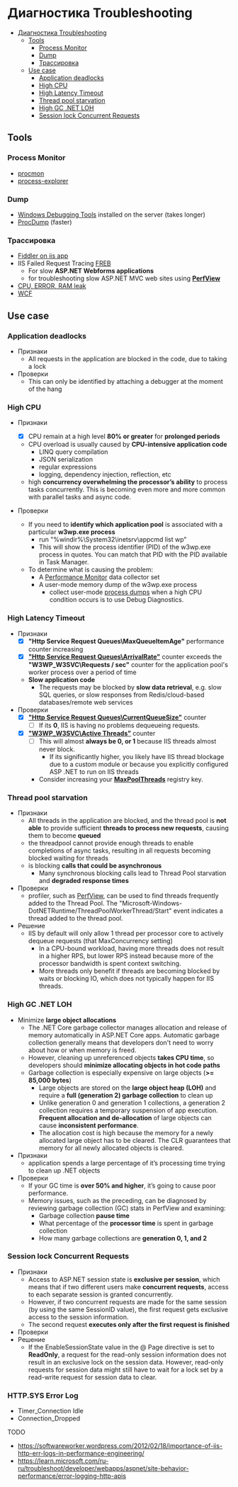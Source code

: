 # Диагностика Troubleshooting

- [Диагностика Troubleshooting](#диагностика-troubleshooting)
  - [Tools](#tools)
    - [Process Monitor](#process-monitor)
    - [Dump](#dump)
    - [Трассировка](#трассировка)
  - [Use case](#use-case)
    - [Application deadlocks](#application-deadlocks)
    - [High CPU](#high-cpu)
    - [High Latency Timeout](#high-latency-timeout)
    - [Thread pool starvation](#thread-pool-starvation)
    - [High GС .NET LOH](#high-gс-net-loh)
    - [Session lock Concurrent Requests](#session-lock-concurrent-requests)

## Tools

### Process Monitor

- [procmon](https://learn.microsoft.com/en-us/sysinternals/downloads/procmon)
- [process-explorer](https://learn.microsoft.com/en-us/sysinternals/downloads/process-explorer)

### Dump

- [Windows Debugging Tools](../../todo) installed on the server (takes longer)
- [ProcDump](../../todo) (faster)

### Трассировка

- [Fiddler on iis app](http://www.markhneedham.com/blog/2009/06/24/using-fiddler-with-iis/)
- IIS Failed Request Tracing [FREB](https://blogs.msdn.microsoft.com/docast/2016/04/28/troubleshooting-iis-request-performance-slowness-issues-using-freb-tracing/)
	- For slow __ASP.NET Webforms applications__
	- for troubleshooting slow ASP.NET MVC web sites using __[PerfView](../../troubleshooting/perfview.md)__
- [CPU, ERROR, RAM leak](https://www.iis.net/learn/troubleshoot/performance-issues)
- [WCF](../../protocols.integration/wcf.troubleshooting.md#трассировка)

## Use case

### Application deadlocks

- Признаки
  - All requests in the application are blocked in the code, due to taking a lock
- Проверки
  - This can only be identified by attaching a debugger at the moment of the hang

### High CPU

- Признаки
  - [x] CPU remain at a high level __80% or greater__ for __prolonged periods__
  - CPU overload is usually caused by __CPU-intensive application code__
    - LINQ query compilation
    - JSON serialization
    - regular expressions
    - logging, dependency injection, reflection, etc
  - high __concurrency overwhelming the processor’s ability__ to process tasks concurrently. This is becoming even more and more common with parallel tasks and async code.

- Проверки
  - If you need to __identify which application pool__ is associated with a particular __w3wp.exe process__
    - run "%windir%\System32\inetsrv\appcmd list wp"
    - This will show the process identifier (PID) of the w3wp.exe process in quotes. You can match that PID with the PID available in Task Manager.
  - To determine what is causing the problem:
    - A [Performance Monitor](../../troubleshooting/perfmon.md) data collector set
    - A user-mode memory dump of the w3wp.exe process
      - collect user-mode [process dumps](https://learn.microsoft.com/en-us/troubleshoot/developer/webapps/iis/health-diagnostic-performance/troubleshoot-high-cpu-in-iis-app-pool) when a high CPU condition occurs is to use Debug Diagnostics.

### High Latency Timeout

- Признаки
  - [x] __"Http Service Request Queues\MaxQueueItemAge"__ performance counter increasing
  - [x] [__"Http Service Request Queues\ArrivalRate"__](iis.performance.metric.md#httpsys) counter exceeds the __"W3WP_W3SVC\Requests / sec"__ counter for the application pool's worker process over a period of time
  - __Slow application code__
    - The requests may be blocked by __slow data retrieval__, e.g. slow SQL queries, or slow responses from Redis/cloud-based databases/remote web services
- Проверки
  - [x] [__"Http Service Request Queues\CurrentQueueSize"__](iis.performance.metric.md#httpsys) counter
    - [ ] If its __0__, IIS is having no problems dequeueing requests.
  - [x] [__"W3WP_W3SVC\Active Threads"__](iis.performance.metric.md#worker-process-w3wpexe-w3svc_w3wp) counter
    - [ ] This will almost __always be 0, or 1__ because IIS threads almost never block.
      - If its significantly higher, you likely have IIS thread blockage due to a custom module or because you explicitly configured ASP .NET to run on IIS threads
    - Consider increasing your [__MaxPoolThreads__](iis.performance.settings.md#worker-process-w3wpexe-w3svc_w3wp) registry key.

### Thread pool starvation

- Признаки
  - All threads in the application are blocked, and the thread pool is __not able__ to provide sufficient __threads to process new requests__, causing them to become __queued__
  - the threadpool cannot provide enough threads to enable completions of async tasks, resulting in all requests becoming blocked waiting for threads
  - is blocking __calls that could be asynchronous__
    - Many synchronous blocking calls lead to Thread Pool starvation and __degraded response times__
- Проверки
  - profiler, such as [PerfView](../../troubleshooting/perfview.md), can be used to find threads frequently added to the Thread Pool. The "Microsoft-Windows-DotNETRuntime/ThreadPoolWorkerThread/Start" event indicates a thread added to the thread pool.
- Решение
  - IIS by default will only allow 1 thread per processor core to actively dequeue requests (that MaxConcurrency setting)
    - In a CPU-bound workload, having more threads does not result in a higher RPS, but lower RPS instead because more of the processor bandwidth is spent context switching.
    - More threads only benefit if threads are becoming blocked by waits or blocking IO, which does not typically happen for IIS threads.

### High GС .NET LOH

- Minimize __large object allocations__
  - The .NET Core garbage collector manages allocation and release of memory automatically in ASP.NET Core apps. Automatic garbage collection generally means that developers don't need to worry about how or when memory is freed.
  - However, cleaning up unreferenced objects __takes CPU time__, so developers should __minimize allocating objects in hot code paths__
  - Garbage collection is especially expensive on large objects (__>= 85,000 bytes__)
    - Large objects are stored on the __large object heap (LOH)__ and require a __full (generation 2) garbage collection__ to clean up
    - Unlike generation 0 and generation 1 collections, a generation 2 collection requires a temporary suspension of app execution. __Frequent allocation and de-allocation__ of large objects can cause __inconsistent performance__.
    - The allocation cost is high because the memory for a newly allocated large object has to be cleared. The CLR guarantees that memory for all newly allocated objects is cleared.
- Признаки
  - application spends a large percentage of it’s processing time trying to clean up .NET objects  
- Проверки
  - If your GC time is __over 50% and higher__, it’s going to cause poor performance.
  - Memory issues, such as the preceding, can be diagnosed by reviewing garbage collection (GC) stats in PerfView and examining:
    - Garbage collection __pause time__
    - What percentage of the __processor time__ is spent in garbage collection
    - How many garbage collections are __generation 0, 1, and 2__

### Session lock Concurrent Requests

- Признаки
  - Access to ASP.NET session state is __exclusive per session__, which means that if two different users make __concurrent requests__, access to each separate session is granted concurrently.
  - However, if two concurrent requests are made for the same session (by using the same SessionID value), the first request gets exclusive access to the session information.
  - The second request __executes only after the first request is finished__
- Проверки
- Решение
  - If the EnableSessionState value in the @ Page directive is set to __ReadOnly__, a request for the read-only session information does not result in an exclusive lock on the session data. However, read-only requests for session data might still have to wait for a lock set by a read-write request for session data to clear.

### HTTP.SYS Error Log

- Timer_Connection Idle  
- Connection_Dropped	

TODO
- https://softwareworker.wordpress.com/2012/02/18/importance-of-iis-http-err-logs-in-performance-engineering/
- https://learn.microsoft.com/ru-ru/troubleshoot/developer/webapps/aspnet/site-behavior-performance/error-logging-http-apis 
